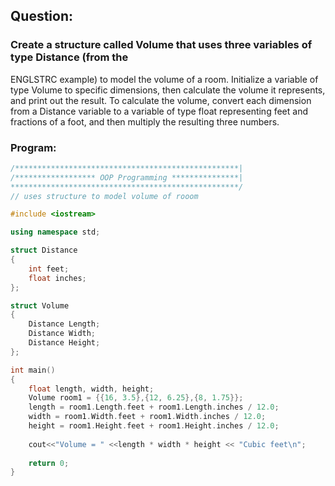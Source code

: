 ## Question:

### Create a structure called Volume that uses three variables of type Distance (from the
ENGLSTRC example) to model the volume of a room. Initialize a variable of type Volume
to specific dimensions, then calculate the volume it represents, and print out the result.
To calculate the volume, convert each dimension from a Distance variable to a variable
of type float representing feet and fractions of a foot, and then multiply the resulting
three numbers.

### Program:

```C++
/**************************************************|
/****************** OOP Programming ***************|
***************************************************/
// uses structure to model volume of rooom

#include <iostream>

using namespace std;

struct Distance
{
	int feet;
	float inches;
};

struct Volume
{
	Distance Length;
	Distance Width;
	Distance Height;
};

int main()
{
	float length, width, height;
	Volume room1 = {{16, 3.5},{12, 6.25},{8, 1.75}};
	length = room1.Length.feet + room1.Length.inches / 12.0;
	width = room1.Width.feet + room1.Width.inches / 12.0;
	height = room1.Height.feet + room1.Height.inches / 12.0;
	
	cout<<"Volume = " <<length * width * height << "Cubic feet\n";
	
	return 0;
}

```
